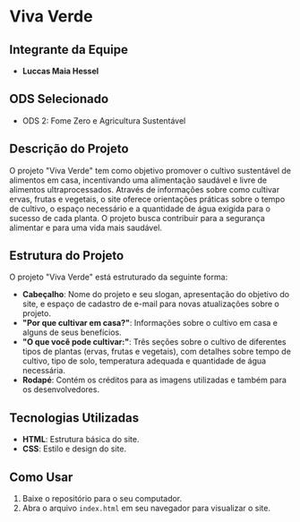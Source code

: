 # Viva Verde

## Integrante da Equipe
- **Luccas Maia Hessel**

## ODS Selecionado
- ODS 2: Fome Zero e Agricultura Sustentável

## Descrição do Projeto
O projeto "Viva Verde" tem como objetivo promover o cultivo sustentável de alimentos em casa, incentivando uma alimentação saudável e livre de alimentos ultraprocessados. Através de informações sobre como cultivar ervas, frutas e vegetais, o site oferece orientações práticas sobre o tempo de cultivo, o espaço necessário e a quantidade de água exigida para o sucesso de cada planta. O projeto busca contribuir para a segurança alimentar e para uma vida mais saudável.

## Estrutura do Projeto

O projeto "Viva Verde" está estruturado da seguinte forma:

- **Cabeçalho**: Nome do projeto e seu slogan, apresentação do objetivo do site, e espaço de cadastro de e-mail para novas atualizações sobre o projeto.
- **"Por que cultivar em casa?"**: Informações sobre o cultivo em casa e alguns de seus benefícios.
- **"O que você pode cultivar:"**: Três seções sobre o cultivo de diferentes tipos de plantas (ervas, frutas e vegetais), com detalhes sobre tempo de cultivo, tipo de solo, temperatura adequada e quantidade de água necessária.
- **Rodapé**: Contém os créditos para as imagens utilizadas e também para os desenvolvedores.
  
## Tecnologias Utilizadas
- **HTML**: Estrutura básica do site.
- **CSS**: Estilo e design do site.

## Como Usar

1. Baixe o repositório para o seu computador.
2. Abra o arquivo `index.html` em seu navegador para visualizar o site.
